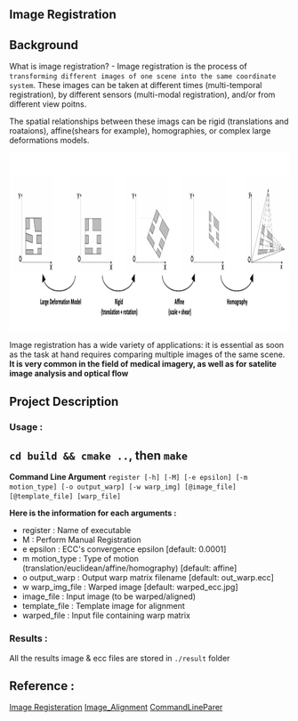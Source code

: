 ## Image Registration

## Background
What is image registration? - Image registration is the process of `transforming different images of one scene into the same coordinate system`. These images can be taken at different times (multi-temporal registration), by different sensors (multi-modal registration), and/or from different view poitns. 

The spatial relationships between these imags can be rigid (translations and roataions), affine(shears for example), homographies, or complex large deformations models.

<p align="center">
  <img src="./images/Multiple Deformation.png" width="860" height="320" >
</p>

Image registration has a wide variety of applications: it is essential as soon as the task at hand requires comparing multiple images of the same scene. **It is very common in the field of medical imagery, as well as for satelite image analysis and optical flow**



## Project Description

### Usage : 
``cd build && cmake ..``, then `make`
---
**Command Line Argument**
```register [-h] [-M] [-e epsilon] [-m motion_type] [-o output_warp] [-w warp_img] [@image_file] [@template_file] [warp_file]```

**Here is the information for each arguments :**
- register          : Name of executable
- M                 : Perform Manual Registration
- e epsilon         : ECC's convergence epsilon [default: 0.0001]
- m motion_type     : Type of motion (translation/euclidean/affine/homography) [default: affine]
- o output_warp     : Output warp matrix filename [default: out_warp.ecc]
- w warp_img_file   : Warped image [default: warped_ecc.jpg]
- image_file        : Input image (to be warped/aligned)
- template_file     : Template image for alignment
- warped_file       : Input file containing warp matrix

### Results :
All the results image & ecc files are stored in `./result` folder 
## Reference :
[Image Registeration](https://www.sicara.ai/blog/2019-07-16-image-registration-deep-learning)
[Image_Alignment](https://docs.opencv.org/master/dd/d93/samples_2cpp_2image_alignment_8cpp-example.html#a39)
[CommandLineParer](https://docs.opencv.org/3.4/d9/d8d/samples_2dnn_2classification_8cpp-example.html#_a0)
